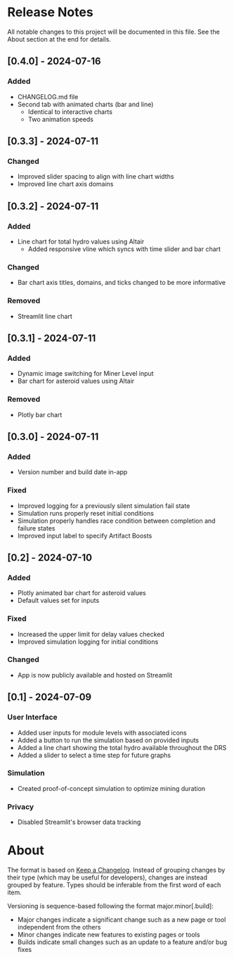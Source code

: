 # Release Notes

All notable changes to this project will be documented in this file. See the About section at the end for details.


## [0.4.0] - 2024-07-16

### Added
- CHANGELOG.md file
- Second tab with animated charts (bar and line)
    - Identical to interactive charts
    - Two animation speeds


## [0.3.3] - 2024-07-11

### Changed
- Improved slider spacing to align with line chart widths
- Improved line chart axis domains


## [0.3.2] - 2024-07-11

### Added
- Line chart for total hydro values using Altair
    - Added responsive vline which syncs with time slider and bar chart

### Changed
- Bar chart axis titles, domains, and ticks changed to be more informative

### Removed
- Streamlit line chart


## [0.3.1] - 2024-07-11

### Added
- Dynamic image switching for Miner Level input
- Bar chart for asteroid values using Altair

### Removed
- Plotly bar chart


## [0.3.0] - 2024-07-11

### Added
- Version number and build date in-app

### Fixed
- Improved logging for a previously silent simulation fail state
- Simulation runs properly reset initial conditions
- Simulation properly handles race condition between completion and failure states
- Improved input label to specify Artifact Boosts


## [0.2] - 2024-07-10

### Added
- Plotly animated bar chart for asteroid values
- Default values set for inputs

### Fixed
- Increased the upper limit for delay values checked
- Improved simulation logging for initial conditions

### Changed
- App is now publicly available and hosted on Streamlit


## [0.1] - 2024-07-09

### User Interface
- Added user inputs for module levels with associated icons
- Added a button to run the simulation based on provided inputs
- Added a line chart showing the total hydro available throughout the DRS
- Added a slider to select a time step for future graphs

### Simulation
- Created proof-of-concept simulation to optimize mining duration

### Privacy
- Disabled Streamlit's browser data tracking


# About

The format is based on [Keep a Changelog](https://keepachangelog.com/en/1.1.0/).
Instead of grouping changes by their type (which may be useful for developers), changes are instead grouped by feature. Types should be inferable from the first word of each item.

Versioning is sequence-based following the format major.minor\[.build\]:
- Major changes indicate a significant change such as a new page or tool independent from the others
- Minor changes indicate new features to existing pages or tools
- Builds indicate small changes such as an update to a feature and/or bug fixes